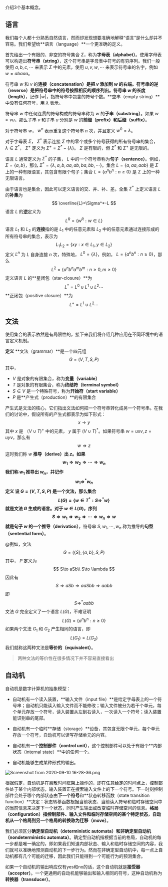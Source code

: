 介绍3个基本概念。

## 语言

我们每个人都十分熟悉自然语言，然而却发现想要准确地解释“语言”是什么却并不容易。我们希望给**语言（language）**一个更准确的定义。

首先给出一个有限的、非空的符号集合 $\Sigma$，称为**字母表（alphabet）**。使用字母表可以构造出**符号串（string）**，这个符号串是字母表中符号的有穷序列。我们一般使用 $a,b,c,\cdots$ 来表示 $\Sigma$ 中的元素，使用 $u,v,w,\cdots$ 来表示符号串的名字，例如 $w=abaaa$。

符号串 $w$ 和 $v$ 的**连接（concatenation）**是把 $v$ 添加到 $w$ 的右端。符号串的**逆（reverse）**是把符号串中的符号按照相反的顺序列出。符号串 $w$ 的**长度（length）**，记作 $|w|$，指符号串中包含的符号个数。**空串（empty string）**中没有任何符号，用 $\lambda$ 表示。

符号串 $w$ 中任何连贯的符号构成的符号串称为 $w$ 的**子串（substring）**。如果 $w=vu$，那么子串 $v$ 和子串 $u$ 分别是 $w$ 的**前缀（prefix）**和**后缀（suffix）**。

对于符号串 $w$， $w^n$ 表示重复这个符号串 $n$ 次，并且定义 $w^0=\lambda$。

对于字母表 $\Sigma$， $\Sigma^*$ 表示连接 $\Sigma$ 中的零个或多个符号获得的所有符号串的集合， $\lambda \in\Sigma^*$， $\Sigma^+$ 定义为 $\Sigma^+=\Sigma^*-\{\lambda\}$。 $\Sigma$ 是有限的，但 $\Sigma^*$ 和 $\Sigma^+$ 是无限的。

语言 $L$ 通常定义为 $\Sigma^*$ 的子集， $L$ 中的一个符号串称为**句子（sentence）**。例如， $\Sigma=\{a,b\}$，那么 $\Sigma^*=\{\lambda,a,b,aa,ab,ba,bb,\cdots\}$。集合 $L=\{a,aa,aab\}$ 是 $\Sigma$ 上的一种有限语言，其包含有限个句子；集合 $L=\{a^nb^n:n\ge0\}$ 是 $\Sigma$ 上的一种无限语言。

由于语言也是集合，因此可以定义语言的交、并、补、差。全集 $\Sigma^*$ 上定义语言 $L$ 的**补集**为
$$
\overline{L}=\Sigma^*-L
$$
语言 $L$ 的**逆**定义为
$$
L^R=\{w^R:w\in L\}
$$
语言 $L_1$ 和 $L_2$ 的**连接**指的是 $L_1$ 中的任意元素和 $L_2$ 中的任意元素通过连接形成的所有符号串的集合，表示为
$$
L_1L_2=\{xy:x\in L_1,y\in L_2\}
$$
定义 $L^n$ 为 $L$ 自身连接 $n$ 次，特殊地， $L^0=\{\lambda\}$，例如， $L=\{a^nb^n:n\ge 0\}$，那么
$$
L^2=\{a^nb^na^mb^m:n\ge 0,m\ge 0\}
$$
定义语言 $L$ 的**星闭包（star-closure）**为
$$
L^*=L^0\cup L^1\cup L^2\cdots
$$
**正闭包（positive closure）**为
$$
L^+=L^1\cup L^2\cdots
$$


## 文法

使用集合的表示依然是有局限性的，接下来我们将介绍几种应用在不同环境中的语言定义机制。

**定义** **文法（grammar）**是一个四元组
$$
G=(V,T,S,P)
$$
其中，

+ $V$ 是对象的有限集合，称为**变量（variable）**
+ $T$ 是对象的有限集合，称为**终结符（terminal symbol）**
+ $S\in V$ 是一个特殊符号，称为**开始符（start variable）**
+ $P$ 是**产生式（production）**的有限集合

产生式是文法的核心，它们指出文法如何把一个符号串转化成另一个符号串。在我们的讨论中，假设所有的产生式都表示为如下形式：
$$
x\to y
$$
其中 $x$ 是 $（V\cup T)^+$ 中的元素， $y$ 属于 $(V\cup T)^*$。如果符号串 $w=uxv,z=uyv$，那么有
$$
w\Rightarrow z
$$
这时我们称 $w$ **推导（derive）**出 $z$。如果
$$
w_1\Rightarrow w_2 \Rightarrow\cdots \Rightarrow w_n
$$
我们称 $w_1$ 推导出 $w_n$，并记作
$$
w_1\Rightarrow^*w_n
$$
**定义** 设 $G=(V,T,S,P)$ 是一个文法，那么集合
$$
L(G)=\{w\in T^*:S\Rightarrow^*w\}
$$
就是文法 $G$ 生成的语言。对于 $w\in L(G)$，序列
$$
S\Rightarrow w_1\Rightarrow w_2 \Rightarrow\cdots \Rightarrow w_n\Rightarrow w
$$
就是句子 $w$ 的一个**推导（derivation）**，符号串 $S,w_1,\cdots,w_n$ 称为推导的**句型（sentential form）**。

@例如，文法
$$
G=(\{S\},\{a,b\},S,P)
$$
其中， $P$ 定义为
$$
S\to aSb\\
S\to \lambda
$$
因此有
$$
S\Rightarrow aSb \Rightarrow aaSbb \Rightarrow aabb
$$
即
$$
S \Rightarrow^* aabb
$$
文法 $G$ 完全定义了一个语言 $L(G)$，不难证明
$$
L(G)=\{a^nb^n:n\ge 0\}
$$
如果两个文法 $G_1$ 和 $G_2$ 产生相同的语言，即
$$
L(G_1)=L(G_2)
$$
我们就称这两种文法是**等价的（equivalent）**。

> 两种文法的等价性在很多情况下并不容易直接看出



## 自动机

自动机是数字计算机的抽象模型：

+ 自动机有一个读入装置，**输入文件（input file）**是给定字母表上的一个符号串；自动机只能读入输入文件而不能修改；输入文件被分为若干个单元，每个单元存放一个符号，读入装置从左到右读入，一次读入一个符号；读入装置能识别串的尾部。

+ 自动机有一个临时**存储（storage）**设备，其包含无限个单元，每个单元存放一个符号，自动机可以读写存储单元的内容。

+ 自动机有一个**控制部件（control unit）**，这个控制部件可以处于有限个**内部状态（internal state）**中的任何一个。

+ 自动机能够生成某种形式的输出。

![Screenshot from 2020-09-10 16-28-36.png](https://i.loli.net/2020/09/10/aqW4AmDCuo6KiBd.png)

根据假定，自动机是在离散时间框架上操作的，即在任意给定的时间点上，控制部件处于某个内部状态，输入装置正在搜索输入文件上的下一个符号。下一时刻控制部件会处于哪个内部状态由**下一个符号**和**状态转移函数（state transition function）**决定：状态转移函数根据当前状态、当前读入符号和临时存储空间中的当前信息来决定下一个状态，同时产生输出或改变临时存储空间的信息。**格局（configuration）**指控制部件、输入文件和临时存储空间的某个特定状态，自动机从一个格局到另一个格局的转换称为**迁移（move）**。

我们必须区分**确定型自动机（deterministic automata）**和**非确定型自动机（nondeterministic automata）**。确定型自动机指根据当前的格局，自动机的每一步都是唯一确定的，即如果我们知道内部状态、输入和临时存储空间的内容，我们就可以准确地预测自动机的下一步行为。然而在非确定型自动机中，每一点上自动机都有几个可能的迁移，因此我们只能得到一个可能行为的预测集合。

如果一个自动机的输出响应仅有yes和no的话，这个自动机就是**接受器（accepter）**。一个更通用的自动机能够输出和输入相同的符号，这种自动机称为**转换器（transducer）**。